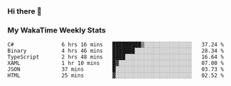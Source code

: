 ### Hi there 👋

<!--
**royschrauwen/royschrauwen** is a ✨ _special_ ✨ repository because its `README.md` (this file) appears on your GitHub profile.

Here are some ideas to get you started:

- 🔭 I’m currently working on ...
- 🌱 I’m currently learning ...
- 👯 I’m looking to collaborate on ...
- 🤔 I’m looking for help with ...
- 💬 Ask me about ...
- 📫 How to reach me: ...
- 😄 Pronouns: ...
- ⚡ Fun fact: ...
-->


### My WakaTime Weekly Stats
<!--START_SECTION:waka-->

```text
C#               6 hrs 16 mins   █████████▒░░░░░░░░░░░░░░░   37.24 %
Binary           4 hrs 46 mins   ███████░░░░░░░░░░░░░░░░░░   28.34 %
TypeScript       2 hrs 48 mins   ████░░░░░░░░░░░░░░░░░░░░░   16.64 %
XAML             1 hr 10 mins    █▓░░░░░░░░░░░░░░░░░░░░░░░   07.00 %
JSON             37 mins         █░░░░░░░░░░░░░░░░░░░░░░░░   03.73 %
HTML             25 mins         ▓░░░░░░░░░░░░░░░░░░░░░░░░   02.52 %
```

<!--END_SECTION:waka-->
